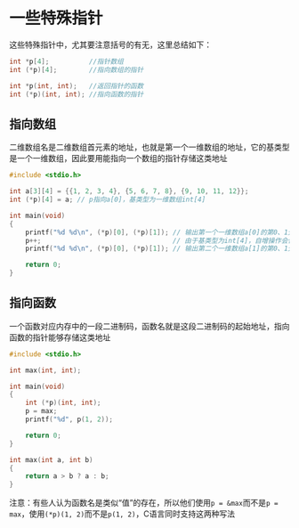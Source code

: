 # 一些特殊指针

这些特殊指针中，尤其要注意括号的有无，这里总结如下：
```c
int *p[4];          //指针数组
int (*p)[4];        //指向数组的指针

int *p(int, int);   //返回指针的函数
int (*p)(int, int); //指向函数的指针
```

## 指向数组

二维数组名是二维数组首元素的地址，也就是第一个一维数组的地址，它的基类型是一个一维数组，因此要用能指向一个数组的指针存储这类地址

```c
#include <stdio.h>

int a[3][4] = {{1, 2, 3, 4}, {5, 6, 7, 8}, {9, 10, 11, 12}};
int (*p)[4] = a; // p指向a[0]，基类型为一维数组int[4]

int main(void)
{
    printf("%d %d\n", (*p)[0], (*p)[1]); // 输出第一个一维数组a[0]的第0、1元素
    p++;                                 // 由于基类型为int[4]，自增操作会使p指向下一个一维数组，实际指向了a[1]
    printf("%d %d\n", (*p)[0], (*p)[1]); // 输出第二个一维数组a[1]的第0、1元素

    return 0;
}
```

## 指向函数

一个函数对应内存中的一段二进制码，函数名就是这段二进制码的起始地址，指向函数的指针能够存储这类地址

```c
#include <stdio.h>

int max(int, int);

int main(void)
{
    int (*p)(int, int);
    p = max;
    printf("%d", p(1, 2));

    return 0;
}

int max(int a, int b)
{
    return a > b ? a : b;
}
```
注意：有些人认为函数名是类似“值”的存在，所以他们使用`p = &max`而不是`p = max`，使用`(*p)(1, 2)`而不是`p(1, 2)`，C语言同时支持这两种写法